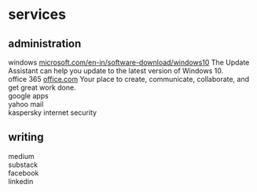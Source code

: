 # services
## administration <br>
windows [microsoft.com/en-in/software-download/windows10](https://www.microsoft.com/en-in/software-download/windows10) The Update Assistant can help you update to the latest version of Windows 10.<br>
office 365 [office.com](https://www.office.com/) Your place to create, communicate, collaborate, and get great work done.<br>
google apps <br>
yahoo mail <br>
kaspersky internet security <br>
## writing
medium <br>
substack <br>
facebook <br>
linkedin <br>
